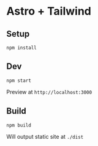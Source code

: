 # Astro + Tailwind

## Setup

```
npm install
```

## Dev

```
npm start
```

Preview at `http://localhost:3000`

## Build

```
npm build
```

Will output static site at `./dist`
